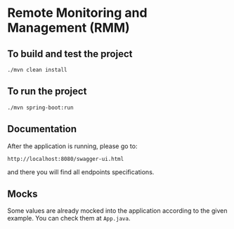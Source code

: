 # Remote Monitoring and Management (RMM)

## To build and test the project
```./mvn clean install```

## To run the project
``./mvn spring-boot:run``


## Documentation
After the application is running, please go to:

```http://localhost:8080/swagger-ui.html``` 

and there you will find all endpoints specifications.

## Mocks
Some values are already mocked into the application according to the given example. You can check them at ```App.java```.
